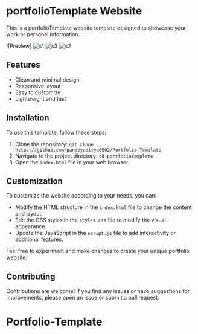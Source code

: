 # portfolioTemplate Website

This is a portfolioTemplate website template designed to showcase your work or personal information.

![Preview] 
![s1](https://github.com/Arshdeep-13/portfolioTemplate/assets/108752646/ee99e60f-443a-4ed2-83c7-9a14b0abcc26)
![s3](https://github.com/Arshdeep-13/portfolioTemplate/assets/108752646/f7042bf7-0b30-4300-8cf1-1e226cd45ee0)
![s2](https://github.com/Arshdeep-13/portfolioTemplate/assets/108752646/0510814b-54fa-4360-b41b-cb0a2daf0db7)


## Features

- Clean and minimal design
- Responsive layout
- Easy to customize
- Lightweight and fast


## Installation

To use this template, follow these steps:

1. Clone the repository: `git clone https://github.com/pandeyaditya0002/Portfolio-Template`
2. Navigate to the project directory: `cd portfolioTemplate`
3. Open the `index.html` file in your web browser.

## Customization

To customize the website according to your needs, you can:

- Modify the HTML structure in the `index.html` file to change the content and layout.
- Edit the CSS styles in the `styles.css` file to modify the visual appearance.
- Update the JavaScript in the `script.js` file to add interactivity or additional features.

Feel free to experiment and make changes to create your unique portfolio website.

## Contributing

Contributions are welcome! If you find any issues or have suggestions for improvements, please open an issue or submit a pull request.
# Portfolio-Template
